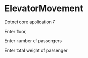 # ElevatorMovement

Dotnet core application 7

Enter floor,

Enter number of passengers

Enter total weight of passenger
